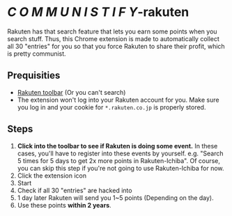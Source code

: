 # ***C O M M U N I S T I F Y***-rakuten

Rakuten has that search feature that lets you earn some points when you search stuff. Thus, this Chrome extension is made to automatically collect all 30 "entries" for you so that you force Rakuten to share their profit, which is pretty communist.

## Prequisities
* [Rakuten toolbar](https://chrome.google.com/webstore/detail/%E6%A5%BD%E5%A4%A9%E3%82%A6%E3%82%A7%E3%83%96%E6%A4%9C%E7%B4%A2/iihkglbebihpaflfihhkfmpabjgdpnol) (Or you can't search)
* The extension won't log into your Rakuten account for you. Make sure you log in and your cookie for `*.rakuten.co.jp` is properly stored.

## Steps
1. **Click into the toolbar to see if Rakuten is doing some event.** In these cases, you'll have to register into these events by yourself. e.g. "Search 5 times for 5 days to get 2x more points in Rakuten-Ichiba". Of course, you can skip this step if you're not going to use Rakuten-Ichiba for now.
2. Click the extension icon
3. Start
4. Check if all 30 "entries" are hacked into
5. 1 day later Rakuten will send you 1~5 points (Depending on the day).
6. Use these points **within 2 years**.

